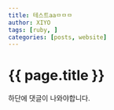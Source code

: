 ```yaml
---
title: 테스트aaㅁㅁㅁ
author: XIYO
tags: [ruby, ]
categories: [posts, website]
---
```

# {{ page.title }}

하단에 댓글이 나와야합니다.